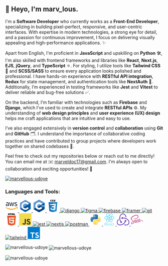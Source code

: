 👋 Heyo, I'm marv_lous.  
---

I'm a **Software Developer** who currently works as a **Front-End Developer**, specializing in building pixel-perfect, responsive, and user-centric interfaces. With expertise in modern technologies, a strong eye for detail, and a passion for continuous improvement, I focus on delivering visually appealing and high-performance applications. ✨  

Apart from English, I'm proficient in **JavaScript** and upskilling on **Python** 🛠️, I'm also skilled with frontend frameworks and libraries like **React**, **Next.js**, **EJS**, **jQuery**, and **TypeScript** ⚛️. For styling, I utilize tools like **Tailwind CSS** 🎨 and **SCSS/SASS** to ensure every application looks polished and professional. I have hands-on experience with **RESTful API integration**, **Redux** for state management, and authentication tools like **NextAuth** 🔐. Additionally, I’m experienced in testing frameworks like **Jest** and **Vitest** to deliver reliable and bug-free solutions ✅.  

On the backend, I’m familiar with technologies such as **Firebase** and **Django**, which I’ve used to create and integrate **RESTful APIs** ⚙️. My understanding of **web design principles** and **user experience (UX) design** helps me craft applications that are intuitive and easy to use.  

I’ve also engaged extensively in **version control** and **collaboration** using **Git** and **GitHub** 🗂️. I understand the importance of collaborative coding practices and have contributed to group projects where developers work together on shared codebases 🤝.  

Feel free to check out my repositories below or reach out to me directly! You can email me at ✉️ [marveldoc17@gmail.com](mailto:marveldoc17@gmail.com). I'm always open to collaboration and exciting opportunities! 🚀  

<p align="left"> <a href="https://github.com/ryo-ma/github-profile-trophy"><img src="https://github-profile-trophy.vercel.app/?username=marvellous-udoye" alt="marvellous-udoye" /></a> </p>

<h3 align="left">Languages and Tools:</h3>
<p align="left"> <a href="https://aws.amazon.com" target="_blank" rel="noreferrer"> <img src="https://raw.githubusercontent.com/devicons/devicon/master/icons/amazonwebservices/amazonwebservices-original-wordmark.svg" alt="aws" width="40" height="40"/> </a> <a href="https://www.cprogramming.com/" target="_blank" rel="noreferrer"> <img src="https://raw.githubusercontent.com/devicons/devicon/master/icons/c/c-original.svg" alt="c" width="40" height="40"/> </a> <a href="https://www.w3schools.com/cpp/" target="_blank" rel="noreferrer"> <img src="https://raw.githubusercontent.com/devicons/devicon/master/icons/cplusplus/cplusplus-original.svg" alt="cplusplus" width="40" height="40"/> </a> <a href="https://www.w3schools.com/css/" target="_blank" rel="noreferrer"> <img src="https://raw.githubusercontent.com/devicons/devicon/master/icons/css3/css3-original-wordmark.svg" alt="css3" width="40" height="40"/> </a> <a href="https://www.djangoproject.com/" target="_blank" rel="noreferrer"> <img src="https://cdn.worldvectorlogo.com/logos/django.svg" alt="django" width="40" height="40"/> </a> <a href="https://www.figma.com/" target="_blank" rel="noreferrer"> <img src="https://www.vectorlogo.zone/logos/figma/figma-icon.svg" alt="figma" width="40" height="40"/> </a> <a href="https://firebase.google.com/" target="_blank" rel="noreferrer"> <img src="https://www.vectorlogo.zone/logos/firebase/firebase-icon.svg" alt="firebase" width="40" height="40"/> </a> <a href="https://www.framer.com/" target="_blank" rel="noreferrer"> <img src="https://www.vectorlogo.zone/logos/framer/framer-icon.svg" alt="framer" width="40" height="40"/> </a> <a href="https://git-scm.com/" target="_blank" rel="noreferrer"> <img src="https://www.vectorlogo.zone/logos/git-scm/git-scm-icon.svg" alt="git" width="40" height="40"/> </a> <a href="https://www.w3.org/html/" target="_blank" rel="noreferrer"> <img src="https://raw.githubusercontent.com/devicons/devicon/master/icons/html5/html5-original-wordmark.svg" alt="html5" width="40" height="40"/> </a> <a href="https://developer.mozilla.org/en-US/docs/Web/JavaScript" target="_blank" rel="noreferrer"> <img src="https://raw.githubusercontent.com/devicons/devicon/master/icons/javascript/javascript-original.svg" alt="javascript" width="40" height="40"/> </a> <a href="https://jestjs.io" target="_blank" rel="noreferrer"> <img src="https://www.vectorlogo.zone/logos/jestjsio/jestjsio-icon.svg" alt="jest" width="40" height="40"/> </a> <a href="https://nextjs.org/" target="_blank" rel="noreferrer"> <img src="https://cdn.worldvectorlogo.com/logos/nextjs-2.svg" alt="nextjs" width="40" height="40"/> </a> <a href="https://postman.com" target="_blank" rel="noreferrer"> <img src="https://www.vectorlogo.zone/logos/getpostman/getpostman-icon.svg" alt="postman" width="40" height="40"/> </a> <a href="https://www.python.org" target="_blank" rel="noreferrer"> <img src="https://raw.githubusercontent.com/devicons/devicon/master/icons/python/python-original.svg" alt="python" width="40" height="40"/> </a> <a href="https://reactjs.org/" target="_blank" rel="noreferrer"> <img src="https://raw.githubusercontent.com/devicons/devicon/master/icons/react/react-original-wordmark.svg" alt="react" width="40" height="40"/> </a> <a href="https://redux.js.org" target="_blank" rel="noreferrer"> <img src="https://raw.githubusercontent.com/devicons/devicon/master/icons/redux/redux-original.svg" alt="redux" width="40" height="40"/> </a> <a href="https://sass-lang.com" target="_blank" rel="noreferrer"> <img src="https://raw.githubusercontent.com/devicons/devicon/master/icons/sass/sass-original.svg" alt="sass" width="40" height="40"/> </a> <a href="https://tailwindcss.com/" target="_blank" rel="noreferrer"> <img src="https://www.vectorlogo.zone/logos/tailwindcss/tailwindcss-icon.svg" alt="tailwind" width="40" height="40"/> </a> <a href="https://www.typescriptlang.org/" target="_blank" rel="noreferrer"> <img src="https://raw.githubusercontent.com/devicons/devicon/master/icons/typescript/typescript-original.svg" alt="typescript" width="40" height="40"/> </a> </p>

<p><img align="left" src="https://github-readme-stats.vercel.app/api/top-langs?username=marvellous-udoye&show_icons=true&locale=en&layout=compact" alt="marvellous-udoye" /></p>

<p>&nbsp;<img align="center" src="https://github-readme-stats.vercel.app/api?username=marvellous-udoye&show_icons=true&locale=en" alt="marvellous-udoye" /></p>

<p><img align="center" src="https://github-readme-streak-stats.herokuapp.com/?user=marvellous-udoye&" alt="marvellous-udoye" /></p>
